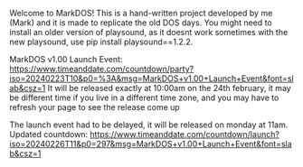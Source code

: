 Welcome to MarkDOS!
This is a hand-written project developed by me (Mark) and it is made to replicate the old DOS days.
You might need to install an older version of playsound, as it doesnt work sometimes with the new playsound, use pip install playsound==1.2.2.

MarkDOS v1.00 Launch Event: https://www.timeanddate.com/countdown/party?iso=20240223T10&p0=%3A&msg=MarkDOS+v1.00+Launch+Event&font=slab&csz=1
It will be released exactly at 10:00am on the 24th february, it may be different time if you live in a different time zone, and you may have to refresh your page to see the release come up

The launch event had to be delayed, it will be released on monday at 11am.
Updated countdown: https://www.timeanddate.com/countdown/launch?iso=20240226T11&p0=297&msg=MarkDOS+v1.00+Launch+Event&font=slab&csz=1
